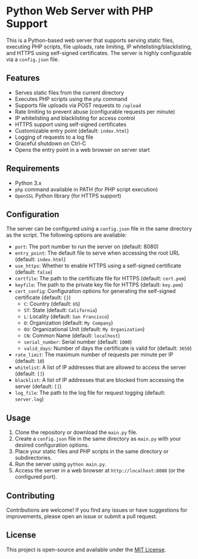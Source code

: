# Python Web Server with PHP Support

This is a Python-based web server that supports serving static files, executing PHP scripts, file uploads, rate limiting, IP whitelisting/blacklisting, and HTTPS using self-signed certificates. The server is highly configurable via a `config.json` file.

## Features

- Serves static files from the current directory
- Executes PHP scripts using the `php` command
- Supports file uploads via POST requests to `/upload`
- Rate limiting to prevent abuse (configurable requests per minute)
- IP whitelisting and blacklisting for access control
- HTTPS support using self-signed certificates
- Customizable entry point (default: `index.html`)
- Logging of requests to a log file
- Graceful shutdown on Ctrl-C
- Opens the entry point in a web browser on server start

## Requirements

- Python 3.x
- `php` command available in PATH (for PHP script execution)
- `OpenSSL` Python library (for HTTPS support)

## Configuration

The server can be configured using a `config.json` file in the same directory as the script. The following options are available:

- `port`: The port number to run the server on (default: 8080)
- `entry_point`: The default file to serve when accessing the root URL (default: `index.html`)
- `use_https`: Whether to enable HTTPS using a self-signed certificate (default: `false`)
- `certfile`: The path to the certificate file for HTTPS (default: `cert.pem`)
- `keyfile`: The path to the private key file for HTTPS (default: `key.pem`)
- `cert_config`: Configuration options for generating the self-signed certificate (default: `{}`)
  - `C`: Country (default: `US`)
  - `ST`: State (default: `California`)
  - `L`: Locality (default: `San Francisco`)
  - `O`: Organization (default: `My Company`)
  - `OU`: Organizational Unit (default: `My Organization`)
  - `CN`: Common Name (default: `localhost`)
  - `serial_number`: Serial number (default: `1000`)
  - `valid_days`: Number of days the certificate is valid for (default: `3650`)
- `rate_limit`: The maximum number of requests per minute per IP (default: `10`)
- `whitelist`: A list of IP addresses that are allowed to access the server (default: `[]`)
- `blacklist`: A list of IP addresses that are blocked from accessing the server (default: `[]`)
- `log_file`: The path to the log file for request logging (default: `server.log`)

## Usage

1. Clone the repository or download the `main.py` file.
2. Create a `config.json` file in the same directory as `main.py` with your desired configuration options.
3. Place your static files and PHP scripts in the same directory or subdirectories.
4. Run the server using `python main.py`.
5. Access the server in a web browser at `http://localhost:8080` (or the configured port).

## Contributing

Contributions are welcome! If you find any issues or have suggestions for improvements, please open an issue or submit a pull request.

## License

This project is open-source and available under the [MIT License](https://opensource.org/licenses/MIT).
